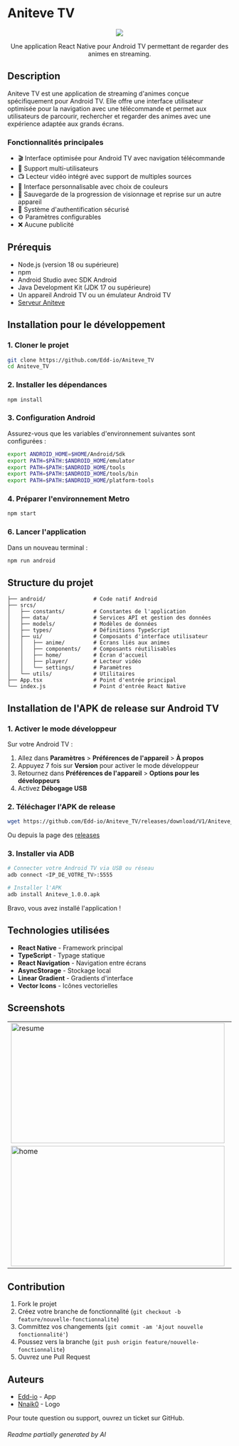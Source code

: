 # Aniteve TV

<div align="center">
  <img src="https://github.com/user-attachments/assets/e1e6e3e2-84b8-4122-b7b1-a7dd03c8ff63" />
  <p>Une application React Native pour Android TV permettant de regarder des animes en streaming.</p>
</div>


## Description

Aniteve TV est une application de streaming d'animes conçue spécifiquement pour Android TV. Elle offre une interface utilisateur optimisée pour la navigation avec une télécommande et permet aux utilisateurs de parcourir, rechercher et regarder des animes avec une expérience adaptée aux grands écrans.

### Fonctionnalités principales

- 🎬 Interface optimisée pour Android TV avec navigation télécommande
- 👥 Support multi-utilisateurs
- 📺 Lecteur vidéo intégré avec support de multiples sources
- 🎨 Interface personnalisable avec choix de couleurs
- 💾 Sauvegarde de la progression de visionnage et reprise sur un autre appareil
- 🔐 Système d'authentification sécurisé
- ⚙️ Paramètres configurables
- ❌ Aucune publicité

## Prérequis

- Node.js (version 18 ou supérieure)
- npm
- Android Studio avec SDK Android
- Java Development Kit (JDK 17 ou supérieure)
- Un appareil Android TV ou un émulateur Android TV
- [Serveur Aniteve](https://github.com/Edd-io/Aniteve)

## Installation pour le développement

### 1. Cloner le projet

```bash
git clone https://github.com/Edd-io/Aniteve_TV
cd Aniteve_TV
```

### 2. Installer les dépendances

```bash
npm install
```

### 3. Configuration Android

Assurez-vous que les variables d'environnement suivantes sont configurées :

```bash
export ANDROID_HOME=$HOME/Android/Sdk
export PATH=$PATH:$ANDROID_HOME/emulator
export PATH=$PATH:$ANDROID_HOME/tools
export PATH=$PATH:$ANDROID_HOME/tools/bin
export PATH=$PATH:$ANDROID_HOME/platform-tools
```

### 4. Préparer l'environnement Metro

```bash
npm start
```

### 6. Lancer l'application

Dans un nouveau terminal :

```bash
npm run android
```

## Structure du projet

```
├── android/               # Code natif Android
├── srcs/
│   ├── constants/         # Constantes de l'application
│   ├── data/              # Services API et gestion des données
│   ├── models/            # Modèles de données
│   ├── types/             # Définitions TypeScript
│   ├── ui/                # Composants d'interface utilisateur
│   │   ├── anime/         # Écrans liés aux animes
│   │   ├── components/    # Composants réutilisables
│   │   ├── home/          # Écran d'accueil
│   │   ├── player/        # Lecteur vidéo
│   │   └── settings/      # Paramètres
│   └── utils/             # Utilitaires
├── App.tsx                # Point d'entrée principal
└── index.js               # Point d'entrée React Native
```

## Installation de l'APK de release sur Android TV

### 1. Activer le mode développeur

Sur votre Android TV :
1. Allez dans **Paramètres** > **Préférences de l'appareil** > **À propos**
2. Appuyez 7 fois sur **Version** pour activer le mode développeur
3. Retournez dans **Préférences de l'appareil** > **Options pour les développeurs**
4. Activez **Débogage USB**

### 2. Téléchager l'APK de release

```bash
wget https://github.com/Edd-io/Aniteve_TV/releases/download/V1/Aniteve_1.0.0.apk
```

Ou depuis la page des [releases](https://github.com/Edd-io/Aniteve_TV/releases/tag/V1)

### 3. Installer via ADB

```bash
# Connecter votre Android TV via USB ou réseau
adb connect <IP_DE_VOTRE_TV>:5555

# Installer l'APK
adb install Aniteve_1.0.0.apk
```

Bravo, vous avez installé l'application !

## Technologies utilisées

- **React Native** - Framework principal
- **TypeScript** - Typage statique
- **React Navigation** - Navigation entre écrans
- **AsyncStorage** - Stockage local
- **Linear Gradient** - Gradients d'interface
- **Vector Icons** - Icônes vectorielles

## Screenshots

<div align="center">
  <table>
    <tr>
      <td>
        <img width="480" height="270" alt="resume" src="https://github.com/user-attachments/assets/f68159cb-3814-4bbf-884a-1bc97b2c58cd" />
      </td>
      <td>
        <img width="480" height="270" alt="player" src="https://github.com/user-attachments/assets/090665a7-4fe4-433a-9bc4-0d62b8e1cac5" />
      </td>
    </tr>
    <tr>
      <td>
        <img width="480" height="270" alt="home" src="https://github.com/user-attachments/assets/39a3f37d-85af-4dd7-8e84-ea549b0219f6" />
      </td>
      <td>
        <img width="480" height="270" alt="anime" src="https://github.com/user-attachments/assets/be81f4ac-06ed-4f08-a8c0-373b602c26b2" />
      </td>
    </tr>
  </table>
</div>

## Contribution

1. Fork le projet
2. Créez votre branche de fonctionnalité (`git checkout -b feature/nouvelle-fonctionnalite`)
3. Committez vos changements (`git commit -am 'Ajout nouvelle fonctionnalité'`)
4. Poussez vers la branche (`git push origin feature/nouvelle-fonctionnalite`)
5. Ouvrez une Pull Request

## Auteurs
- [Edd-io](https://github.com/Edd-io) - App
- [Nnaik0](https://github.com/Nnaik0) - Logo 

Pour toute question ou support, ouvrez un ticket sur GitHub.

###### Readme partially generated by AI
